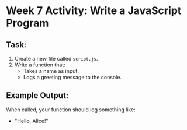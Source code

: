 # Week 7 Activity: Write a JavaScript Program

## Task:

1. Create a new file called `script.js`.
2. Write a function that:
   - Takes a name as input.
   - Logs a greeting message to the console.

## Example Output:

When called, your function should log something like:

- "Hello, Alice!"
